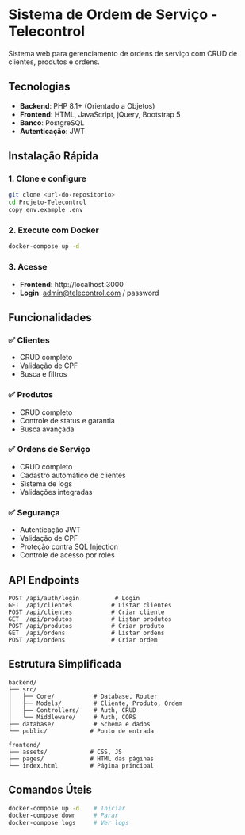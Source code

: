 # Sistema de Ordem de Serviço - Telecontrol

Sistema web para gerenciamento de ordens de serviço com CRUD de clientes, produtos e ordens.

## Tecnologias
- **Backend**: PHP 8.1+ (Orientado a Objetos)
- **Frontend**: HTML, JavaScript, jQuery, Bootstrap 5
- **Banco**: PostgreSQL
- **Autenticação**: JWT

## Instalação Rápida

### 1. Clone e configure
```bash
git clone <url-do-repositorio>
cd Projeto-Telecontrol
copy env.example .env
```

### 2. Execute com Docker
```bash
docker-compose up -d
```

### 3. Acesse
- **Frontend**: http://localhost:3000
- **Login**: admin@telecontrol.com / password

## Funcionalidades

### ✅ Clientes
- CRUD completo
- Validação de CPF
- Busca e filtros

### ✅ Produtos
- CRUD completo
- Controle de status e garantia
- Busca avançada

### ✅ Ordens de Serviço
- CRUD completo
- Cadastro automático de clientes
- Sistema de logs
- Validações integradas

### ✅ Segurança
- Autenticação JWT
- Validação de CPF
- Proteção contra SQL Injection
- Controle de acesso por roles

## API Endpoints

```
POST /api/auth/login          # Login
GET  /api/clientes           # Listar clientes
POST /api/clientes           # Criar cliente
GET  /api/produtos           # Listar produtos
POST /api/produtos           # Criar produto
GET  /api/ordens             # Listar ordens
POST /api/ordens             # Criar ordem
```

## Estrutura Simplificada

```
backend/
├── src/
│   ├── Core/           # Database, Router
│   ├── Models/         # Cliente, Produto, Ordem
│   ├── Controllers/    # Auth, CRUD
│   └── Middleware/     # Auth, CORS
├── database/           # Schema e dados
└── public/            # Ponto de entrada

frontend/
├── assets/            # CSS, JS
├── pages/             # HTML das páginas
└── index.html         # Página principal
```

## Comandos Úteis

```bash
docker-compose up -d    # Iniciar
docker-compose down     # Parar
docker-compose logs     # Ver logs
```
